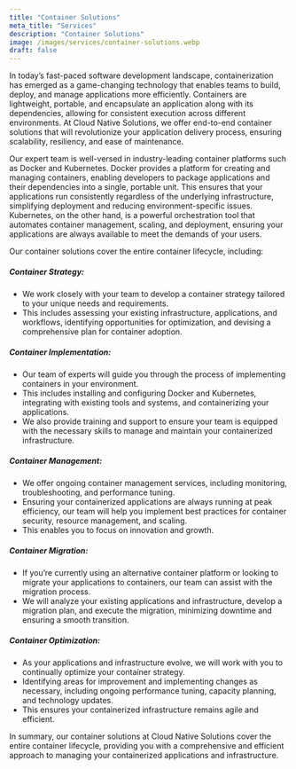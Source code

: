 ```yaml
---
title: "Container Solutions"
meta_title: "Services"
description: "Container Solutions"
image: /images/services/container-solutions.webp
draft: false
---
```


In today’s fast-paced software development landscape, containerization has emerged as a game-changing technology that enables teams to build, deploy, and manage applications more efficiently. Containers are lightweight, portable, and encapsulate an application along with its dependencies, allowing for consistent execution across different environments. At Cloud Native Solutions, we offer end-to-end container solutions that will revolutionize your application delivery process, ensuring scalability, resiliency, and ease of maintenance.

Our expert team is well-versed in industry-leading container platforms such as Docker and Kubernetes. Docker provides a platform for creating and managing containers, enabling developers to package applications and their dependencies into a single, portable unit. This ensures that your applications run consistently regardless of the underlying infrastructure, simplifying deployment and reducing environment-specific issues. Kubernetes, on the other hand, is a powerful orchestration tool that automates container management, scaling, and deployment, ensuring your applications are always available to meet the demands of your users.

  Our container solutions cover the entire container lifecycle, including:

##### **Container Strategy:**

   - We work closely with your team to develop a container strategy tailored to your unique needs and requirements.
   - This includes assessing your existing infrastructure, applications, and workflows, identifying opportunities for optimization, and devising a comprehensive plan for container adoption.

##### **Container Implementation:**

   - Our team of experts will guide you through the process of implementing containers in your environment.
   - This includes installing and configuring Docker and Kubernetes, integrating with existing tools and systems, and containerizing your applications.
   - We also provide training and support to ensure your team is equipped with the necessary skills to manage and maintain your containerized infrastructure.

##### **Container Management:**

   - We offer ongoing container management services, including monitoring, troubleshooting, and performance tuning.
   - Ensuring your containerized applications are always running at peak efficiency, our team will help you implement best practices for container security, resource management, and scaling.
   - This enables you to focus on innovation and growth.

##### **Container Migration:**

   - If you’re currently using an alternative container platform or looking to migrate your applications to containers, our team can assist with the migration process.
   - We will analyze your existing applications and infrastructure, develop a migration plan, and execute the migration, minimizing downtime and ensuring a smooth transition.

##### **Container Optimization:**
   - As your applications and infrastructure evolve, we will work with you to continually optimize your container strategy.
   - Identifying areas for improvement and implementing changes as necessary, including ongoing performance tuning, capacity planning, and technology updates.
   - This ensures your containerized infrastructure remains agile and efficient.

In summary, our container solutions at Cloud Native Solutions cover the entire container lifecycle, providing you with a comprehensive and efficient approach to managing your containerized applications and infrastructure.

